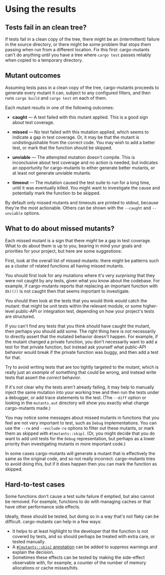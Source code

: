 # Using the results

## Tests fail in an clean tree?

If tests fail in a clean copy of the tree, there might be an (intermittent)
failure in the source directory, or there might be some problem that stops them
passing when run from a different location. Fix this first: cargo-mutants can't do anything until you have a tree where `cargo test` passes reliably when copied to a temporary directory.

## Mutant outcomes

Assuming tests pass in a clean copy of the tree, cargo-mutants proceeds to generate every mutant it can, subject to any configured filters, and then runs `cargo build` and `cargo test` on each of them.

Each mutant results in one of the following outcomes:

* **caught** — A test failed with this mutant applied. This is a good sign about
  test coverage.

* **missed** — No test failed with this mutation applied, which seems to
  indicate a gap in test coverage. Or, it may be that the mutant is
  undistinguishable from the correct code. You may wish to add a better test, or
  mark that the function should be skipped.

* **unviable** — The attempted mutation doesn't compile. This is inconclusive about test coverage and
  no action is needed, but indicates an opportunity for cargo-mutants to either
  generate better mutants, or at least not generate unviable mutants.

* **timeout** — The mutation caused the test suite to run for a long time, until it was eventually killed. You might want to investigate the cause and potentially mark the function to be skipped.

By default only missed mutants and timeouts are printed to stdout, because they're the most actionable. Others can be shown with the `--caught` and `--unviable` options.

## What to do about missed mutants?

Each missed mutant is a sign that there _might_ be a gap in test coverage. What
to do about them is up to you, bearing in mind your goals and priorities for
your project, but here are some suggestions:

First, look at the overall list of missed mutants: there might be patterns such
as a cluster of related functions all having missed mutants.

You should first look for any mutations where it's very _surprising_ that they
were not caught by any tests, given what you know about the codebase. For
example, if cargo-mutants reports that replacing an important function with
`Ok(())` is not caught then that seems important to investigate.

You should then look at the tests that you would think _would_ catch the mutant:
that might be unit tests within the relevant module, or some higher-level
public-API or integration test, depending on how your project's tests are
structured.

If you can't find any tests that you think should have caught the mutant, then
perhaps you should add some. The right thing here is _not_ necessarily to
directly assert that the mutated behavior doesn't happen. For example, if the
mutant changed a private function, you don't necessarily want to add a test for
that private function, but instead ask yourself what public-API behavior would
break if the private function was buggy, and then add a test for that.

Try to avoid writing tests that are too tightly targeted to the mutant, which is
really just an _example_ of something that could be wrong, and instead write
tests that assert the _correct_ behavior.

If it's not clear why the tests aren't already failing, it may help to manually
inject the same mutation into your working tree and then run the tests under a
debugger, or add trace statements to the test. (The `--diff` option or looking
in the `mutants.out` directory will show you exactly what change cargo-mutants
made.)

You may notice some messages about missed mutants in functions that you feel are
not very important to test, such as `Debug` implementations. You can use the
`--re` and `--exclude-re` options to filter out these mutants, or mark them as
skipped with `#[mutants::skip]`. (Or, you might decide that you do want to add
unit tests for the `Debug` representation, but perhaps as a lower priority than
investigating mutants in more important code.)

In some cases cargo-mutants will generate a mutant that is effectively the same as the original code, and so not really incorrect. cargo-mutants tries to avoid doing this, but if it does happen then you can mark the function as skipped.

## Hard-to-test cases

Some functions don't cause a test suite failure if emptied, but also cannot be
removed. For example, functions to do with managing caches or that have other
performance side effects.

Ideally, these should be tested, but doing so in a way that's not flaky can be
difficult. cargo-mutants can help in a few ways:

* It helps to at least highlight to the developer that the function is not
  covered by tests, and so should perhaps be treated with extra care, or tested
  manually.
* A [`#[mutants::skip]` annotation](skip.md) can be added to suppress warnings
  and explain the decision.
* Sometimes these effects can be tested by making the side-effect observable
  with, for example, a counter of the number of memory allocations or cache
  misses/hits.
